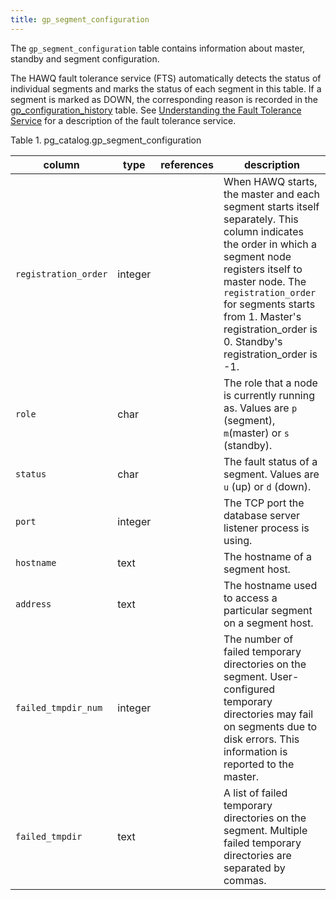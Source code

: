 ```yaml
---
title: gp_segment_configuration
---
```


<!--
Licensed to the Apache Software Foundation (ASF) under one
or more contributor license agreements.  See the NOTICE file
distributed with this work for additional information
regarding copyright ownership.  The ASF licenses this file
to you under the Apache License, Version 2.0 (the
"License"); you may not use this file except in compliance
with the License.  You may obtain a copy of the License at

  http://www.apache.org/licenses/LICENSE-2.0

Unless required by applicable law or agreed to in writing,
software distributed under the License is distributed on an
"AS IS" BASIS, WITHOUT WARRANTIES OR CONDITIONS OF ANY
KIND, either express or implied.  See the License for the
specific language governing permissions and limitations
under the License.
-->

The `gp_segment_configuration` table contains information about master, standby and segment configuration.

The HAWQ fault tolerance service (FTS) automatically detects the status of individual segments and marks the status of each segment in this table. If a segment is marked as DOWN, the corresponding reason is recorded in the [gp\_configuration\_history](gp_configuration_history.html) table. See [Understanding the Fault Tolerance Service](../../admin/FaultTolerance/index.html) for a description of the fault tolerance service.

<a id="topic1__fr163962"></a>
<span class="tablecap">Table 1. pg\_catalog.gp\_segment\_configuration</span>

| column               | type    | references | description                                                                                                                                                                                                                                                                                  |
|----------------------|---------|------------|----------------------------------------------------------------------------------------------------------------------------------------------------------------------------------------------------------------------------------------------------------------------------------------------|
| `registration_order` | integer |            | When HAWQ starts, the master and each segment starts itself separately. This column indicates the order in which a segment node registers itself to master node. The `registration_order` for segments starts from 1. Master's registration\_order is 0. Standby's registration\_order is -1. |
| `role`               | char    |            | The role that a node is currently running as. Values are `p` (segment), `m`(master) or `s               `(standby).                                                                                                                                                                          |
| `status`             | char    |            | The fault status of a segment. Values are `u` (up) or `d` (down).                                                                                                                                                                                                                            |
| `port`               | integer |            | The TCP port the database server listener process is using.                                                                                                                                                                                                                                  |
| `hostname`           | text    |            | The hostname of a segment host.                                                                                                                                                                                                                                                              |
| `address`            | text    |            | The hostname used to access a particular segment on a segment host.                                                                                  |
| `failed_tmpdir_num`  | integer |            | The number of failed temporary directories on the segment. User- configured temporary directories may fail on segments due to disk errors. This information is reported to the master.                                                                                                       |
| `failed_tmpdir`      | text    |            | A list of failed temporary directories on the segment. Multiple failed temporary directories are separated by commas.                                                                                                                                                                        |




